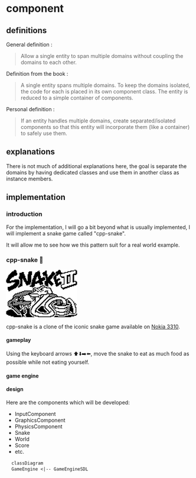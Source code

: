 # component

## definitions

General definition : 

> Allow a single entity to span multiple domains without coupling the domains to each other.

Definition from the book :

> A single entity spans multiple domains. To keep the domains isolated, the code for each is placed
> in its own component class. The entity is reduced to a simple container of components.

Personal definition :  

> If an entity handles multiple domains, create separated/isolated components so that this
> entity will incorporate them (like a container) to safely use them.

## explanations

There is not much of additional explanations here, the goal is separate the domains
by having dedicated classes and use them in another class as instance members.

## implementation

### introduction

For the implementation, I will go a bit beyond what is usually implemented,
I will implement a snake game called "cpp-snake".

It will allow me to see how we this pattern suit for a real world example.

### cpp-snake 🐍

![snake](../../assets/snake-3310-logo.png)

cpp-snake is a clone of the iconic snake game available on [Nokia 3310](https://en.wikipedia.org/wiki/Nokia_3310).

#### gameplay

Using the keyboard arrows ⬆️⬇️➡️⬅️, move the snake to eat as much food
as possible while not eating yourself.

#### game engine

#### design

Here are the components which will be developed:
- InputComponent
- GraphicsComponent
- PhysicsComponent
- Snake
- World
- Score
- etc.

```mermaid
  classDiagram
  GameEngine <|-- GameEngineSDL
```
